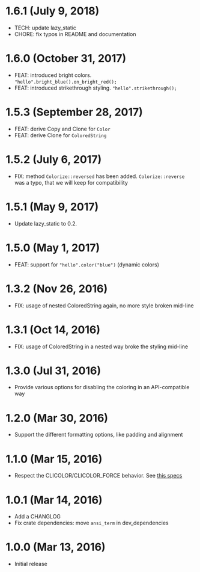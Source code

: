
# 1.6.1 (July 9, 2018)
- TECH: update lazy\_static
- CHORE: fix typos in README and documentation

# 1.6.0 (October 31, 2017)
- FEAT: introduced bright colors. `"hello".bright_blue().on_bright_red();`
- FEAT: introduced strikethrough styling. `"hello".strikethrough();`

# 1.5.3 (September 28, 2017)

- FEAT: derive Copy and Clone for `Color`
- FEAT: derive Clone for `ColoredString`

# 1.5.2 (July 6, 2017)

- FIX: method `Colorize::reversed` has been added. `Colorize::reverse` was a typo, that we will keep
    for compatibility

# 1.5.1 (May 9, 2017)

- Update lazy\_static to 0.2.

# 1.5.0 (May 1, 2017)

- FEAT: support for `"hello".color("blue")` (dynamic colors)

# 1.3.2 (Nov 26, 2016)

- FIX: usage of nested ColoredString again, no more style broken mid-line

# 1.3.1 (Oct 14, 2016)

- FIX: usage of ColoredString in a nested way broke the styling mid-line

# 1.3.0 (Jul 31, 2016)

- Provide various options for disabling the coloring in an API-compatible way

# 1.2.0 (Mar 30, 2016)

- Support the different formatting options, like padding and alignment

# 1.1.0 (Mar 15, 2016)

- Respect the CLICOLOR/CLICOLOR\_FORCE behavior. See [this specs](http://bixense.com/clicolors/)

# 1.0.1 (Mar 14, 2016)

- Add a CHANGLOG
- Fix crate dependencies: move `ansi_term` in dev\_dependencies

# 1.0.0 (Mar 13, 2016)

- Initial release
